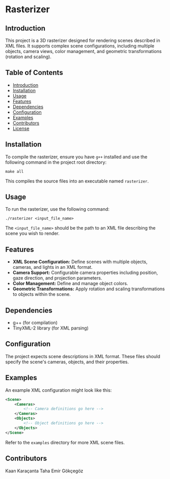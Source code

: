 # Rasterizer

## Introduction
This project is a 3D rasterizer designed for rendering scenes described in XML files. It supports complex scene configurations, including multiple objects, camera views, color management, and geometric transformations (rotation and scaling).

## Table of Contents
- [Introduction](#introduction)
- [Installation](#installation)
- [Usage](#usage)
- [Features](#features)
- [Dependencies](#dependencies)
- [Configuration](#configuration)
- [Examples](#examples)
- [Contributors](#contributors)
- [License](#license)

## Installation
To compile the rasterizer, ensure you have `g++` installed and use the following command in the project root directory:
```
make all
```
This compiles the source files into an executable named `rasterizer`.

## Usage
To run the rasterizer, use the following command:
```
./rasterizer <input_file_name>
```
The `<input_file_name>` should be the path to an XML file describing the scene you wish to render.

## Features
- **XML Scene Configuration:** Define scenes with multiple objects, cameras, and lights in an XML format.
- **Camera Support:** Configurable camera properties including position, gaze direction, and projection parameters.
- **Color Management:** Define and manage object colors.
- **Geometric Transformations:** Apply rotation and scaling transformations to objects within the scene.

## Dependencies
- g++ (for compilation)
- TinyXML-2 library (for XML parsing)

## Configuration
The project expects scene descriptions in XML format. These files should specify the scene's cameras, objects, and their properties.

## Examples
An example XML configuration might look like this:
```xml
<Scene>
    <Cameras>
        <!-- Camera definitions go here -->
    </Cameras>
    <Objects>
        <!-- Object definitions go here -->
    </Objects>
</Scene>
```
Refer to the `examples` directory for more XML scene files.

## Contributors
Kaan Karaçanta
Taha Emir Gökçegöz
